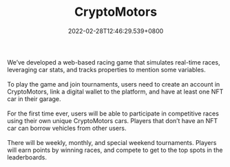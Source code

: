 ﻿---
title: "CryptoMotors"
description: "Real-time races with NFT cars."
lead: "Real-time races with NFT cars."
date: 2022-02-28T12:46:29.539+0800
lastmod: 2022-02-28T12:46:29.539+0800
draft: false
featuredImage: ["100_cryptomotors.jpg"]
score: "210"
status: "Live"
blockchain: ["Ethereum"]
nft_support: "Yes"
free_to_play: "NFT"
play_to_earn: ["Crypto"]
website: "https://www.cryptomotors.io/?utm_source=PlayToEarn.net&utm_medium=organic&utm_campaign=gamepage"
twitter: "https://twitter.com/CryptoMotors_io"
discord: "https://discord.com/invite/bcyjpHan2s"
telegram: "https://t.me/cryptomotors"
github: 
youtube: "https://www.youtube.com/channel/UCE2JioKQZeyKBgtc3907dug"
twitch: 
facebook: "https://www.facebook.com/CryptoMotors/"
instagram: "https://www.instagram.com/CryptoMotors/"
reddit: 
medium: "https://medium.com/cryptomotors"
steam: 
gitbook: 
googleplay: 
appstore: 

  
    
categories: ["games"]
games: ["Racing","Simulation"]
toc: false
pinned: false
weight: 
---
We’ve developed a web-based racing game that simulates real-time races, leveraging car stats, and tracks properties to mention some variables.<br> <br> To play the game and join tournaments, users need to create an account in CryptoMotors, link a digital wallet to the platform, and have at least one NFT car in their garage.<br> <br> For the first time ever, users will be able to participate in competitive races using their own unique CryptoMotors cars. Players that don’t have an NFT car can borrow vehicles from other users.<br> <br> There will be weekly, monthly, and special weekend tournaments. Players will earn points by winning races, and compete to get to the top spots in the leaderboards.